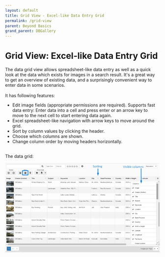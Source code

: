 ```yaml
---
layout: default
title: Grid View - Excel-like Data Entry Grid
permalink: /grid-view
parent: Beyond Basics
grand_parent: DBGallery
---
```


# Grid View: Excel-like Data Entry Grid

<p>
The data grid view allows spreadsheet-like data entry as well as a quick look at the data which exists for images in a search result.
It's a great way to get an overview of existing data, and a surprisingly convenient way to enter data in some scenarios.
<br />
<br />
It has following features:
<br />
<ul>
    <li>Edit image fields (appropriate permissions are required).  Supports fast data entry: Enter data into a cell and press enter or an arrow key to move to the next cell to start entering data again.</li>
    <li>Excel spreadsheet-like navigation with arrow keys to move around the grid.</li>
    <li>Sort by column values by clicking the header.</li>
    <li>Choose which columns are shown.</li>
    <li>Change column order by moving headers horizontally.</li>
</ul>
</p>
<br />
The data grid:
<br />

![Grid View](/assets/DataGrid.png)
